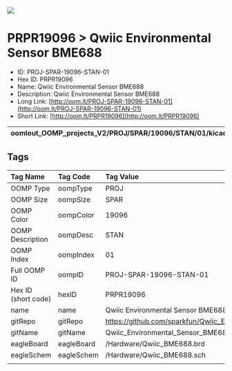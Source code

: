 


  
![][im]
# PRPR19096 > Qwiic Environmental Sensor BME688

- ID: PROJ-SPAR-19096-STAN-01
- Hex ID: PRPR19096
- Name: Qwiic Environmental Sensor BME688
- Description: Qwiic Environmental Sensor BME688
- Long Link: [http://oom.lt/PROJ-SPAR-19096-STAN-01](http://oom.lt/PROJ-SPAR-19096-STAN-01)
- Short Link: [http://oom.lt/PRPR19096](http://oom.lt/PRPR19096)
  

|oomlout_OOMP_projects_V2/PROJ/SPAR/19096/STAN/01/kicadPcb3dFront.png|oomlout_OOMP_projects_V2/PROJ/SPAR/19096/STAN/01/kicadPcb3dBack.png|oomlout_OOMP_projects_V2/PROJ/SPAR/19096/STAN/01/kicadPcb3d.png||
| :---: | :---: | :---: | :---: |

## Tags
  

|Tag Name|Tag Code|Tag Value|
| :--- | :--- | :--- |
|OOMP Type|oompType|PROJ|
|OOMP Size|oompSize|SPAR|
|OOMP Color|oompColor|19096|
|OOMP Description|oompDesc|STAN|
|OOMP Index|oompIndex|01|
|Full OOMP ID|oompID|PROJ-SPAR-19096-STAN-01|
|Hex ID (short code)|hexID|PRPR19096|
|name|name|Qwiic Environmental Sensor BME688|
|gitRepo|gitRepo|https://github.com/sparkfun/Qwiic_Environmental_Sensor_BME688|
|gitName|gitName|Qwiic_Environmental_Sensor_BME688|
|eagleBoard|eagleBoard|/Hardware/Qwiic_BME688.brd|
|eagleSchem|eagleSchem|/Hardware/Qwiic_BME688.sch|
||||



[im]: PROJ/SPAR/19096/STAN/01/kicadPcb3d_450.png
